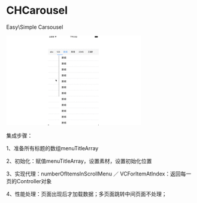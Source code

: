 # CHCarousel
Easy\Simple Carsousel
 
 ![](https://github.com/kldxcr/CHCarousel/raw/master/other/CHCarouselShow.gif)

集成步骤：

1、准备所有标题的数组menuTitleArray

2、初始化：赋值menuTitleArray，设置素材，设置初始化位置

3、实现代理：numberOfItemsInScrollMenu ／ VCForItemAtIndex：返回每一页的Controller对象

4、性能处理：页面出现后才加载数据；多页面跳转中间页面不处理；

